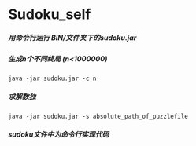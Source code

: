 # Sudoku_self
##### 用命令行运行 BIN/文件夹下的sudoku.jar

##### 生成n个不同终局 (n<1000000)

```
java -jar sudoku.jar -c n
```

##### 求解数独

```
java -jar sudoku.jar -s absolute_path_of_puzzlefile
```

##### sudoku文件中为命令行实现代码